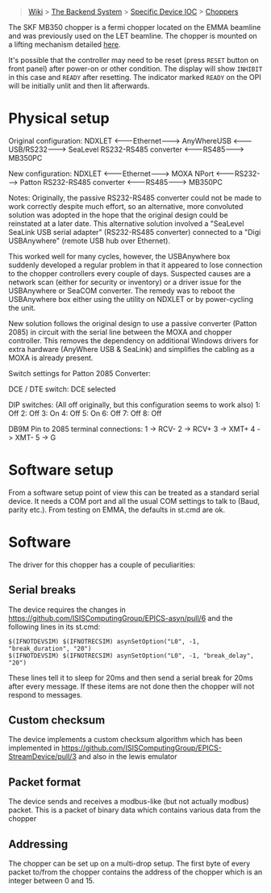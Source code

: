 > [Wiki](Home) > [The Backend System](The-Backend-System) > [Specific Device IOC](Specific-Device-IOC) > [Choppers](Choppers)

The SKF MB350 chopper is a fermi chopper located on the EMMA beamline and was previously used on the LET beamline.  The chopper is mounted on a lifting mechanism detailed [here](https://github.com/ISISComputingGroup/ibex_developers_manual/wiki/Fermi-Chopper-Lifter).

It's possible that the controller may need to be reset (press `RESET` button on front panel) after power-on or other condition.  The display will show `INHIBIT` in this case and `READY` after resetting.  The indicator marked `READY` on the OPI will be initially unlit and then lit afterwards.

# Physical setup

Original configuration:
NDXLET <---Ethernet---> AnyWhereUSB <---USB/RS232---> SeaLevel RS232-RS485 converter <---RS485---> MB350PC


New configuration:
NDXLET <---Ethernet---> MOXA NPort <---RS232---> Patton RS232-RS485 converter <---RS485---> MB350PC


Notes:
Originally, the passive RS232-RS485 converter could not be made to work correctly despite much effort, so an alternative, more convoluted solution was adopted in the hope that the original design could be reinstated at a later date.  This alternative solution involved a "SeaLevel SeaLink USB serial adapter" (RS232-RS485 converter) connected to a "Digi USBAnywhere" (remote USB hub over Ethernet).

This worked well for many cycles, however, the USBAnywhere box suddenly developed a regular problem in that it appeared to lose connection to the chopper controllers every couple of days.  Suspected causes are a network scan (either for security or inventory) or a driver issue for the USBAnywhere or SeaCOM converter.  The remedy was to reboot the USBAnywhere box either using the utility on NDXLET or by power-cycling the unit.

New solution follows the original design to use a passive converter (Patton 2085) in circuit with the serial line between the MOXA and chopper controller.  This removes the dependency on additional Windows drivers for extra hardware (AnyWhere USB & SeaLink) and simplifies the cabling as a MOXA is already present.


Switch settings for Patton 2085 Converter:

DCE / DTE switch:  DCE selected

DIP switches:  (All off originally, but this configuration seems to work also)
1: Off
2: Off
3: On
4: Off
5: On
6: Off
7: Off
8: Off


DB9M Pin to 2085 terminal connections:
1 -> RCV-
2 -> RCV+
3 -> XMT+
4 -> XMT-
5 -> G


# Software setup

From a software setup point of view this can be treated as a standard serial device. It needs a COM port and all the usual COM settings to talk to (Baud, parity etc.). From testing on EMMA, the defaults in st.cmd are ok.


# Software

The driver for this chopper has a couple of peculiarities:

## Serial breaks 

The device requires the changes in https://github.com/ISISComputingGroup/EPICS-asyn/pull/6 and the following lines in its st.cmd:

```
$(IFNOTDEVSIM) $(IFNOTRECSIM) asynSetOption("L0", -1, "break_duration", "20")
$(IFNOTDEVSIM) $(IFNOTRECSIM) asynSetOption("L0", -1, "break_delay", "20")
```

These lines tell it to sleep for 20ms and then send a serial break for 20ms after every message. If these items are not done then the chopper will not respond to messages.

## Custom checksum

The device implements a custom checksum algorithm which has been implemented in https://github.com/ISISComputingGroup/EPICS-StreamDevice/pull/3 and also in the lewis emulator


## Packet format

The device sends and receives a modbus-like (but not actually modbus) packet. This is a packet of binary data which contains various data from the chopper


## Addressing

The chopper can be set up on a multi-drop setup. The first byte of every packet to/from the chopper contains the address of the chopper which is an integer between 0 and 15.

